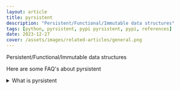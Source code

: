 ```yaml
---
layout: article
title: pyrsistent
description: "Persistent/Functional/Immutable data structures"
tags: [python, pyrsistent, pypi pyrsistent, pypi, references]
date: 2023-12-27
cover: /assets/images/related-articles/general.png
---
```


Persistent/Functional/Immutable data structures

Here are some FAQ's about pyrsistent
<details>
<summary>What is pyrsistent</summary>
Persistent/Functional/Immutable data structures
</details>
